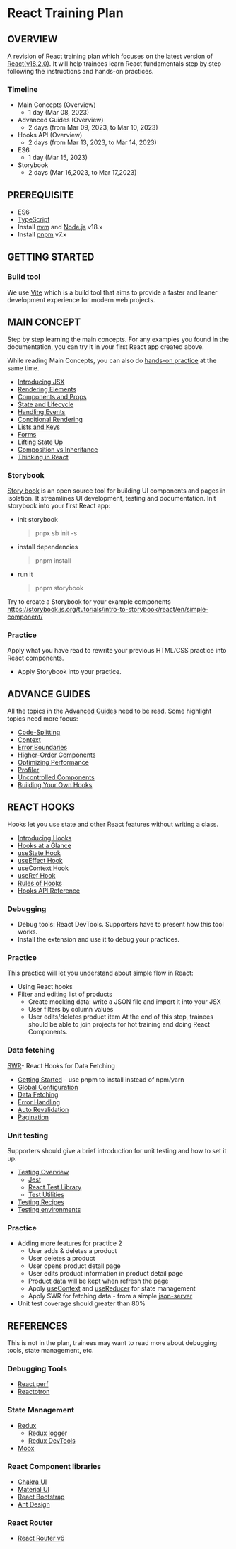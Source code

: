 # React Training Plan

## OVERVIEW

A revision of React training plan which focuses on the latest version of [React(v18.2.0)](https://reactjs.org/docs/getting-started.html). It will help trainees learn React fundamentals step by step following the instructions and hands-on practices.

### Timeline

- Main Concepts (Overview)
  - 1 day (Mar 08, 2023)
- Advanced Guides (Overview)
  - 2 days (from Mar 09, 2023, to Mar 10, 2023)
- Hooks API (Overview)
  - 2 days (from Mar 13, 2023, to Mar 14, 2023)
- ES6
  - 1 day (Mar 15, 2023)
- Storybook
  - 2 days (Mar 16,2023, to Mar 17,2023)

## PREREQUISITE

- [ES6](https://www.javascripttutorial.net/es6/)
- [TypeScript](https://www.typescriptlang.org/docs/handbook/intro.html)
- Install [nvm](https://github.com/nvm-sh/nvm#install--update-script) and [Node.js](https://nodejs.org/en/download/) v18.x
- Install [pnpm](https://pnpm.io/) v7.x

## GETTING STARTED

### Build tool

We use [Vite](https://vitejs.dev/guide/#scaffolding-your-first-vite-project) which is a build tool that aims to provide a faster and leaner development experience for modern web projects.

## MAIN CONCEPT

Step by step learning the main concepts. For any examples you found in the documentation, you can try it in your first React app created above.

While reading Main Concepts, you can also do [hands-on practice](https://gitlab.asoft-python.com/bgh/javascript/react/-/wikis/home#practice) at the same time.

- [Introducing JSX](https://reactjs.org/docs/introducing-jsx.html)
- [Rendering Elements](https://reactjs.org/docs/rendering-elements.html)
- [Components and Props](https://reactjs.org/docs/components-and-props.html)
- [State and Lifecycle](https://reactjs.org/docs/state-and-lifecycle.html)
- [Handling Events](https://reactjs.org/docs/handling-events.html)
- [Conditional Rendering](https://reactjs.org/docs/conditional-rendering.html)
- [Lists and Keys](https://reactjs.org/docs/lists-and-keys.html)
- [Forms](https://reactjs.org/docs/forms.html)
- [Lifting State Up](https://reactjs.org/docs/lifting-state-up.html)
- [Composition vs Inheritance](https://reactjs.org/docs/composition-vs-inheritance.html)
- [Thinking in React](https://reactjs.org/docs/thinking-in-react.html)

### Storybook

[Story book](https://storybook.js.org/) is an open source tool for building UI components and pages in isolation. It streamlines UI development, testing and documentation.
Init storybook into your first React app:

- init storybook
  > pnpx sb init -s
- install dependencies
  > pnpm install
- run it
  > pnpm storybook

Try to create a Storybook for your example components
https://storybook.js.org/tutorials/intro-to-storybook/react/en/simple-component/

### Practice

Apply what you have read to rewrite your previous HTML/CSS practice into React components.

- Apply Storybook into your practice.

## ADVANCE GUIDES

All the topics in the [Advanced Guides](https://reactjs.org/docs/accessibility.html#:~:text=MAIN%20CONCEPTS-,ADVANCED%20GUIDES,-Accessibility) need to be read. Some highlight topics need more focus:

- [Code-Splitting](https://reactjs.org/docs/code-splitting.html)
- [Context](https://reactjs.org/docs/context.html)
- [Error Boundaries](https://reactjs.org/docs/error-boundaries.html)
- [Higher-Order Components](https://reactjs.org/docs/higher-order-components.html)
- [Optimizing Performance](https://reactjs.org/docs/optimizing-performance.html)
- [Profiler](https://reactjs.org/docs/profiler.html)
- [Uncontrolled Components](https://reactjs.org/docs/uncontrolled-components.html)
- [Building Your Own Hooks](https://reactjs.org/docs/hooks-custom.html)

## REACT HOOKS

Hooks let you use state and other React features without writing a class.

- [Introducing Hooks](https://reactjs.org/docs/hooks-intro.html)
- [Hooks at a Glance](https://reactjs.org/docs/hooks-overview.html)
- [useState Hook](https://reactjs.org/docs/hooks-state.html)
- [useEffect Hook](https://reactjs.org/docs/hooks-effect.html)
- [useContext Hook](https://reactjs.org/docs/hooks-reference.html#usecontext)
- [useRef Hook](https://reactjs.org/docs/hooks-reference.html#useref)
- [Rules of Hooks](https://reactjs.org/docs/hooks-rules.html)
- [Hooks API Reference](https://reactjs.org/docs/hooks-reference.html)

### Debugging

- Debug tools: React DevTools. Supporters have to present how this tool works.
- Install the extension and use it to debug your practices.

### Practice

This practice will let you understand about simple flow in React:

- Using React hooks
- Filter and editing list of products
  - Create mocking data: write a JSON file and import it into your JSX
  - User filters by column values
  - User edits/deletes product item
    At the end of this step, trainees should be able to join projects for hot training and doing React Components.

### Data fetching

[SWR](https://swr.vercel.app/)- React Hooks for Data Fetching

- [Getting Started](https://swr.vercel.app/docs/getting-started) - use pnpm to install instead of npm/yarn
- [Global Configuration](https://swr.vercel.app/docs/global-configuration)
- [Data Fetching](https://swr.vercel.app/docs/data-fetching)
- [Error Handling](https://swr.vercel.app/docs/error-handling)
- [Auto Revalidation](https://swr.vercel.app/docs/revalidation)
- [Pagination](https://swr.vercel.app/docs/pagination)

### Unit testing

Supporters should give a brief introduction for unit testing and how to set it up.

- [Testing Overview](https://reactjs.org/docs/testing.html)
  - [Jest](https://jestjs.io/)
  - [React Test Library](https://testing-library.com/docs/react-testing-library/intro/)
  - [Test Utilities](https://reactjs.org/docs/test-utils.html)
- [Testing Recipes](https://reactjs.org/docs/testing-recipes.html)
- [Testing environments](https://reactjs.org/docs/testing-environments.html)

### Practice

- Adding more features for practice 2
  - User adds & deletes a product
  - User deletes a product
  - User opens product detail page
  - User edits product information in product detail page
  - Product data will be kept when refresh the page
  - Apply [useContext](https://reactjs.org/docs/hooks-reference.html#usecontext) and [useReducer](https://reactjs.org/docs/hooks-reference.html#usereducer) for state management
  - Apply SWR for fetching data - from a simple [json-server](https://github.com/typicode/json-server)
- Unit test coverage should greater than 80%

## REFERENCES

This is not in the plan, trainees may want to read more about debugging tools, state management, etc.

### Debugging Tools

- [React perf](https://facebook.github.io/react/docs/perf.html)
- [Reactotron](https://github.com/infinitered/reactotron)

### State Management

- [Redux](https://redux.js.org/)
  - [Redux logger](https://github.com/evgenyrodionov/redux-logger)
  - [Redux DevTools](https://chrome.google.com/webstore/detail/redux-devtools/lmhkpmbekcpmknklioeibfkpmmfibljd?hl=en)
- [Mobx](https://mobx.js.org/)

### React Component libraries

- [Chakra UI](https://chakra-ui.com/)
- [Material UI](https://mui.com/)
- [React Bootstrap](https://react-bootstrap.github.io/)
- [Ant Design](https://ant.design/)

### React Router

- [React Router v6](https://reactrouter.com/)
